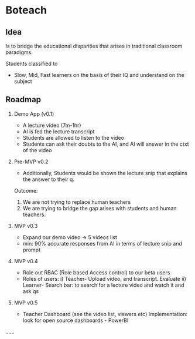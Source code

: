 # Boteach

## Idea

Is to bridge the educational disparities that arises in traditional classroom paradigms.

Students classified to

- Slow, Mid, Fast learners on the basis of their IQ and understand on the subject

## Roadmap

1. Demo App (v0.1)
    - A lecture video (7m-1hr)
    - AI is fed the lecture transcript
    - Students are allowed to listen to the video
    - Students can ask their doubts to the AI, and AI will answer in the ctxt of the video

2. Pre-MVP v0.2
    - Additionally, Students would be shown the lecture snip that explains the answer to their q.

   Outcome:
    1. We are not trying to replace human teachers
    2. We are trying to bridge the gap arises with students and human teachers.

3. MVP v0.3
    - Expand our demo video -> 5 videos list
    - min: 90% accurate responses from AI in terms of lecture snip and prompt

4. MVP v0.4
    - Role out RBAC (Role based Access control) to our beta users
    - Roles of users:
      i) Teacher- Upload video, and transcript. Evaluate
      ii) Learner- Search bar: to search for a lecture video and watch it and ask qs
5. MVP v0.5
    - Teacher Dashboard (see the video list, viewers etc)  Implementation: look for open source dashboards - PowerBI

......